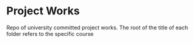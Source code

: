 # Project Works
Repo of university committed project works.
The root of the title of each folder refers to the specific course
